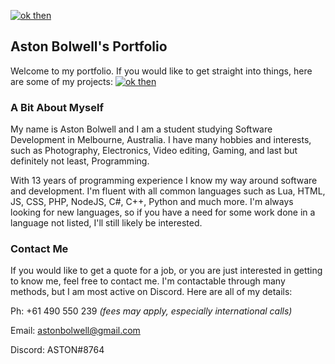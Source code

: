 
[![ok then](https://img.shields.io/badge/-Home-blue?style=for-the-badge)](https://astonaceman.github.io)

## Aston Bolwell's Portfolio

Welcome to my portfolio. If you would like to get straight into things, here are some of my projects: [![ok then](https://img.shields.io/badge/-Projects-blue)](https://astonaceman.github.io/projects)

### A Bit About Myself

My name is Aston Bolwell and I am a student studying Software Development in Melbourne, Australia. I have many hobbies and interests,  such as Photography, Electronics, Video editing, Gaming, and last but definitely not least, Programming.

With 13 years of programming experience I know my way around software and development. I'm fluent with all common languages such as Lua, HTML, JS, CSS, PHP, NodeJS, C#, C++, Python and much more. I'm always looking for new languages, so if you have a need for some work done in a language not listed, I'll still likely be interested.

### Contact Me

If you would like to get a quote for a job, or you are just interested in getting to know me, feel free to contact me. I'm contactable through many methods, but I am most active on Discord. Here are all of my details:

Ph: +61 490 550 239 *(fees may apply, especially international calls)*

Email: astonbolwell@gmail.com

Discord: ASTON#8764
